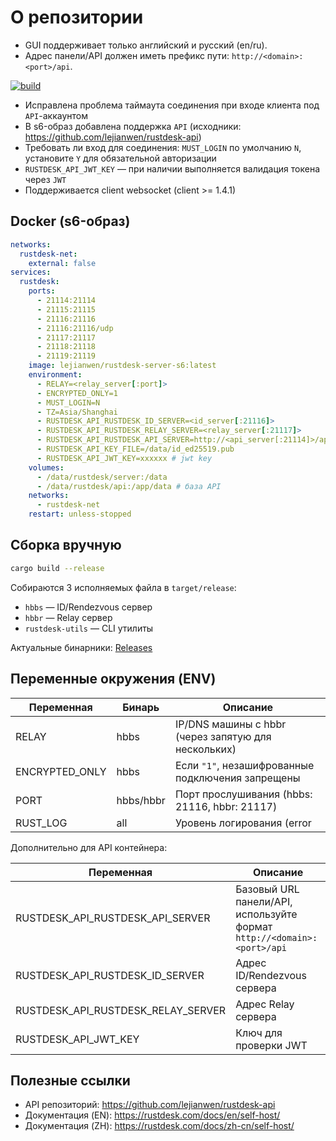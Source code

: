 # О репозитории

- GUI поддерживает только английский и русский (en/ru).
- Адрес панели/API должен иметь префикс пути: `http://<domain>:<port>/api`.

[![build](https://github.com/lejianwen/rustdesk-server/actions/workflows/build.yaml/badge.svg)](https://github.com/lejianwen/rustdesk-server/actions/workflows/build.yaml)

- Исправлена проблема таймаута соединения при входе клиента под `API`-аккаунтом
- В s6-образ добавлена поддержка `API` (исходники: https://github.com/lejianwen/rustdesk-api)
- Требовать ли вход для соединения: `MUST_LOGIN` по умолчанию `N`, установите `Y` для обязательной авторизации
- `RUSTDESK_API_JWT_KEY` — при наличии выполняется валидация токена через `JWT`
- Поддерживается client websocket (client >= 1.4.1)

## Docker (s6-образ)

```yaml
networks:
  rustdesk-net:
    external: false
services:
  rustdesk:
    ports:
      - 21114:21114
      - 21115:21115
      - 21116:21116
      - 21116:21116/udp
      - 21117:21117
      - 21118:21118
      - 21119:21119
    image: lejianwen/rustdesk-server-s6:latest
    environment:
      - RELAY=<relay_server[:port]>
      - ENCRYPTED_ONLY=1
      - MUST_LOGIN=N
      - TZ=Asia/Shanghai
      - RUSTDESK_API_RUSTDESK_ID_SERVER=<id_server[:21116]>
      - RUSTDESK_API_RUSTDESK_RELAY_SERVER=<relay_server[:21117]>
      - RUSTDESK_API_RUSTDESK_API_SERVER=http://<api_server[:21114]>/api
      - RUSTDESK_API_KEY_FILE=/data/id_ed25519.pub
      - RUSTDESK_API_JWT_KEY=xxxxxx # jwt key
    volumes:
      - /data/rustdesk/server:/data
      - /data/rustdesk/api:/app/data # база API
    networks:
      - rustdesk-net
    restart: unless-stopped
```

## Сборка вручную

```bash
cargo build --release
```

Собираются 3 исполняемых файла в `target/release`:

- `hbbs` — ID/Rendezvous сервер
- `hbbr` — Relay сервер
- `rustdesk-utils` — CLI утилиты

Актуальные бинарники: [Releases](https://github.com/rustdesk/rustdesk-server/releases)

## Переменные окружения (ENV)

| Переменная | Бинарь | Описание |
| --- | --- | --- |
| RELAY | hbbs | IP/DNS машины с hbbr (через запятую для нескольких) |
| ENCRYPTED_ONLY | hbbs | Если `"1"`, незашифрованные подключения запрещены |
| PORT | hbbs/hbbr | Порт прослушивания (hbbs: 21116, hbbr: 21117) |
| RUST_LOG | all | Уровень логирования (error|warn|info|debug|trace) |

Дополнительно для API контейнера:

| Переменная | Описание |
| --- | --- |
| RUSTDESK_API_RUSTDESK_API_SERVER | Базовый URL панели/API, используйте формат `http://<domain>:<port>/api` |
| RUSTDESK_API_RUSTDESK_ID_SERVER | Адрес ID/Rendezvous сервера |
| RUSTDESK_API_RUSTDESK_RELAY_SERVER | Адрес Relay сервера |
| RUSTDESK_API_JWT_KEY | Ключ для проверки JWT |

## Полезные ссылки

- API репозиторий: https://github.com/lejianwen/rustdesk-api
- Документация (EN): https://rustdesk.com/docs/en/self-host/
- Документация (ZH): https://rustdesk.com/docs/zh-cn/self-host/
